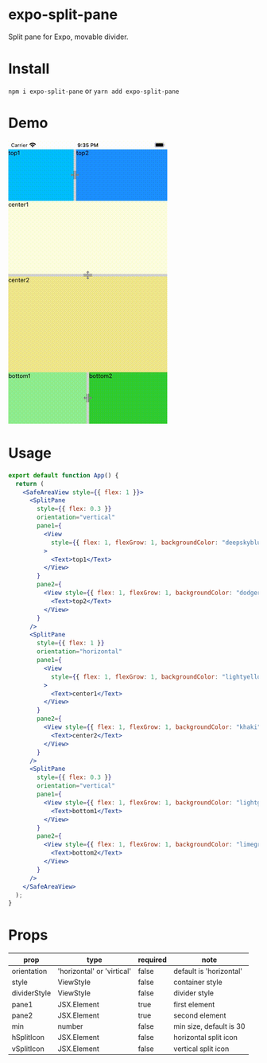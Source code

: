 # expo-split-pane

Split pane for Expo, movable divider.

# Install

`npm i expo-split-pane`
or
`yarn add expo-split-pane`

# Demo

![open](https://github.com/nikochan2k/expo-split-pane/blob/6f55d25a407c5bb53735087e790db0d0c1253afd/assets/demo.gif)

# Usage

```jsx harmony
export default function App() {
  return (
    <SafeAreaView style={{ flex: 1 }}>
      <SplitPane
        style={{ flex: 0.3 }}
        orientation="vertical"
        pane1={
          <View
            style={{ flex: 1, flexGrow: 1, backgroundColor: "deepskyblue" }}
          >
            <Text>top1</Text>
          </View>
        }
        pane2={
          <View style={{ flex: 1, flexGrow: 1, backgroundColor: "dodgerblue" }}>
            <Text>top2</Text>
          </View>
        }
      />
      <SplitPane
        style={{ flex: 1 }}
        orientation="horizontal"
        pane1={
          <View
            style={{ flex: 1, flexGrow: 1, backgroundColor: "lightyellow" }}
          >
            <Text>center1</Text>
          </View>
        }
        pane2={
          <View style={{ flex: 1, flexGrow: 1, backgroundColor: "khaki" }}>
            <Text>center2</Text>
          </View>
        }
      />
      <SplitPane
        style={{ flex: 0.3 }}
        orientation="vertical"
        pane1={
          <View style={{ flex: 1, flexGrow: 1, backgroundColor: "lightgreen" }}>
            <Text>bottom1</Text>
          </View>
        }
        pane2={
          <View style={{ flex: 1, flexGrow: 1, backgroundColor: "limegreen" }}>
            <Text>bottom2</Text>
          </View>
        }
      />
    </SafeAreaView>
  );
}
```

# Props

| prop         | type                       | required | note                    |
| ------------ | -------------------------- | -------- | ----------------------- |
| orientation  | 'horizontal' or 'virtical' | false    | default is 'horizontal' |
| style        | ViewStyle                  | false    | container style         |
| dividerStyle | ViewStyle                  | false    | divider style           |
| pane1        | JSX.Element                | true     | first element           |
| pane2        | JSX.Element                | true     | second element          |
| min          | number                     | false    | min size, default is 30 |
| hSplitIcon   | JSX.Element                | false    | horizontal split icon   |
| vSplitIcon   | JSX.Element                | false    | vertical split icon     |

